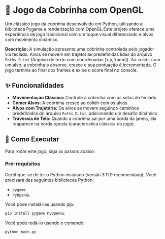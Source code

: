 # 🐍 Jogo da Cobrinha com OpenGL

Um clássico jogo da cobrinha desenvolvido em Python, utilizando a biblioteca Pygame e renderização com OpenGL.Este projeto oferece uma experiência de jogo tradicional com um toque visual diferenciado e alvos com movimento dinâmico.

**Descrição:** A simulação apresenta uma cobrinha controlada pelo jogador via teclado. Alvos se movem em trajetórias predefinidas lidas do arquivo `Paths_D.txt` (Arquivo de texto com coordenadas (x,y,frame)). Ao colidir com um alvo, a cobrinha o absorve, cresce e sua pontuação é incrementada. O jogo termina ao final dos frames e exibe o score final no console.

## ✨ Funcionalidades

* **Movimentação Clássica:** Controle a cobrinha com as setas do teclado. 
* **Comer Alvos:** A cobrinha cresce ao colidir com os alvos.
* **Alvos com Trajetória:** Os alvos se movem seguindo caminhos predefinidos do arquivo `Paths_D.txt`, adicionando um desafio dinâmico.
* **Travessia de Tela:** Quando a cobrinha sai por uma borda da janela, ela reaparece na borda oposta (característica clássica do jogo).

## 🚀 Como Executar

Para rodar este jogo, siga os passos abaixo:

### Pré-requisitos

Certifique-se de ter o Python instalado (versão 3.11.9 recomendada).
Você precisará das seguintes bibliotecas Python:
* `pygame`
* `PyOpenGL`

Você pode instalá-las usando pip:

```bash
pip install pygame PyOpenGL
```

Você pode rodá-lo usando o comando:
```bash
python main.py
```
